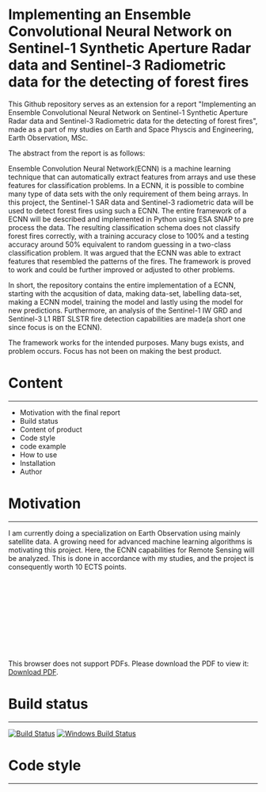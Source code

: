 # Implementing an Ensemble Convolutional Neural Network on Sentinel-1 Synthetic Aperture Radar data and Sentinel-3 Radiometric data for the detecting of forest fires
This Github repository serves as an extension for a report  "Implementing an Ensemble Convolutional Neural Network on
Sentinel-1 Synthetic Aperture Radar data and Sentinel-3 Radiometric
data for the detecting of forest fires", made as a part of my studies on Earth and Space Physcis and Engineering, Earth Observation, MSc.

The abstract from the report is as follows:

Ensemble Convolution Neural Network(ECNN) is a machine learning technique that can
automatically extract features from arrays and use these features for classification problems.
In a ECNN, it is possible to combine many type of data sets with the only requirement
of them being arrays. In this project, the Sentinel-1 SAR data and Sentinel-3
radiometric data will be used to detect forest fires using such a ECNN. The entire framework
of a ECNN will be described and implemented in Python using ESA SNAP to pre
process the data. The resulting classification schema does not classify forest fires correctly,
with a training accuracy close to 100% and a testing accuracy around 50% equivalent to
random guessing in a two-class classification problem. It was argued that the ECNN was
able to extract features that resembled the patterns of the fires. The framework is proved
to work and could be further improved or adjusted to other problems.


In short, the repository contains the entire implementation of a ECNN, starting with the acqusition of data, making data-set, labelling data-set, 
making a ECNN model, training the model and lastly using the model for new predictions.
Furthermore, an analysis of the Sentinel-1 IW GRD and Sentinel-3 L1 RBT SLSTR fire detection capabilities are made(a short one since focus is on the ECNN).

The framework works for the intended purposes. Many bugs exists, and problem occurs. Focus has not been on making the best product.

# Content
----------------------------
* Motivation with the final report
* Build status
* Content of product
* Code style
* code example
* How to use
* Installation
* Author


# Motivation
----------------------------
I am currently doing a specialization on Earth Observation using mainly satellite data. 
A growing need for advanced machine learning algorithms is motivating this project.
Here, the ECNN capabilities for Remote Sensing will be analyzed.
This is done in accordance with my studies, and the project is consequently worth 10 ECTS points.


<object data="http://yoursite.com/the.pdf" type="application/pdf" width="700px" height="700px">
    <embed src="http://yoursite.com/the.pdf">
        <p>This browser does not support PDFs. Please download the PDF to view it: <a href="http://yoursite.com/the.pdf">Download PDF</a>.</p>
    </embed>
</object>


# Build status
------------------------------

[![Build Status](https://travis-ci.org/akashnimare/foco.svg?branch=master)](https://travis-ci.org/akashnimare/foco)
[![Windows Build Status](https://ci.appveyor.com/api/projects/status/github/akashnimare/foco?branch=master&svg=true)](https://ci.appveyor.com/project/akashnimare/foco/branch/master)


# Code style
------------------------------
